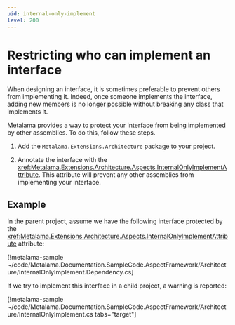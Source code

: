 ```yaml
---
uid: internal-only-implement
level: 200
---
```


# Restricting who can implement an interface

When designing an interface, it is sometimes preferable to prevent others from implementing it. Indeed, once someone implements the interface, adding new members is no longer possible without breaking any class that implements it.

Metalama provides a way to protect your interface from being implemented by other assemblies. To do this, follow these steps.

1. Add the `Metalama.Extensions.Architecture` package to your project.

2. Annotate the interface with the <xref:Metalama.Extensions.Architecture.Aspects.InternalOnlyImplementAttribute>. This attribute will prevent any other assemblies from implementing your interface.

## Example

In the parent project, assume we have the following interface protected by the <xref:Metalama.Extensions.Architecture.Aspects.InternalOnlyImplementAttribute> attribute:

[!metalama-sample ~/code/Metalama.Documentation.SampleCode.AspectFramework/Architecture/InternalOnlyImplement.Dependency.cs]

If we try to implement this interface in a child project, a warning is reported:

[!metalama-sample ~/code/Metalama.Documentation.SampleCode.AspectFramework/Architecture/InternalOnlyImplement.cs tabs="target"]


